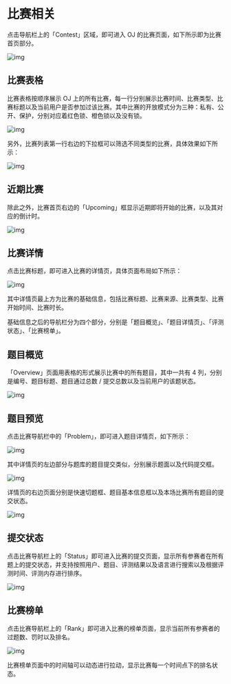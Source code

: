 # 比赛相关

点击导航栏上的「Contest」区域，即可进入 OJ 的比赛页面，如下所示即为比赛首页部分。

![img](/SDUOJ/img/client-manual/160467098889.jpg)

## 比赛表格

比赛表格按顺序展示 OJ 上的所有比赛，每一行分别展示比赛时间、比赛类型、比赛标题以及当前用户是否参加过该比赛。其中比赛的开放模式分为三种：私有、公开、保护，分别对应着红色锁、橙色锁以及没有锁。

![img](/SDUOJ/img/client-manual/160467098939.jpg)

另外，比赛列表第一行右边的下拉框可以筛选不同类型的比赛，具体效果如下所示：

![img](/SDUOJ/img/client-manual/160467098981.jpg)

## 近期比赛

除此之外，比赛首页右边的「Upcoming」框显示近期即将开始的比赛，以及其对应的倒计时。

![img](/SDUOJ/img/client-manual/160467099027.jpg)

## 比赛详情

点击比赛标题，即可进入比赛的详情页，具体页面布局如下所示：

![img](/SDUOJ/img/client-manual/160467099073.jpg)

其中详情页最上方为比赛的基础信息，包括比赛标题、比赛来源、比赛类型、比赛开始时间、比赛时长。

基础信息之后的导航栏分为四个部分，分别是「题目概览」、「题目详情页」、「评测状态」、「比赛榜单」。

## 题目概览

「Overview」页面用表格的形式展示比赛中的所有题目，其中一共有 4 列，分别是编号、题目标题、题目通过总数 / 提交总数以及当前用户的该题状态。

![img](/SDUOJ/img/client-manual/160467099188.jpg)

## 题目预览

点击比赛导航栏中的「Problem」，即可进入题目详情页，如下所示：

![img](/SDUOJ/img/client-manual/160467099274.jpg)

其中详情页的左边部分与题库的题目提交类似，分别展示题面以及代码提交框。

![img](/SDUOJ/img/client-manual/160467099325.jpg)

详情页的右边页面分别是快速切题框、题目基本信息框以及本场比赛所有题目的提交状态。

![img](/SDUOJ/img/client-manual/160467099373.jpg)

## 提交状态

点击比赛导航栏上的「Status」即可进入比赛的提交页面，显示所有参赛者在所有题上的提交状态，并支持按照用户、题目、评测结果以及语言进行搜索以及根据评测时间、评测内存进行排序。

![img](/SDUOJ/img/client-manual/160467099416.jpg)

## 比赛榜单

点击比赛导航栏上的「Rank」即可进入比赛的榜单页面，显示当前所有参赛者的过题数、罚时以及排名。

![img](/SDUOJ/img/client-manual/160467099466.jpg)

比赛榜单页面中的时间轴可以动态进行拉动，显示比赛每一个时间点下的排名状态。
